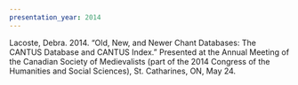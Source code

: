 ```yaml
---
presentation_year: 2014
---
```

Lacoste, Debra. 2014. “Old, New, and Newer Chant Databases: The CANTUS Database and CANTUS Index.” Presented at the Annual Meeting of the Canadian Society of Medievalists (part of the 2014 Congress of the Humanities and Social Sciences), St. Catharines, ON, May 24.
